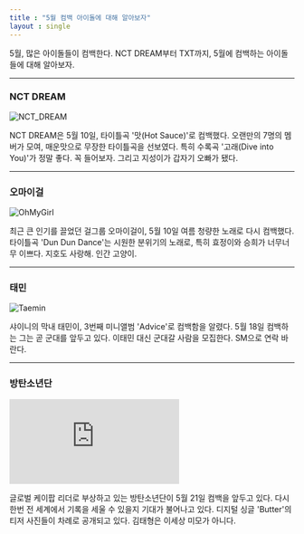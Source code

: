 ```yaml
---
title : "5월 컴백 아이돌에 대해 알아보자"
layout : single
---
```


5월, 많은 아이돌들이 컴백한다. NCT DREAM부터 TXT까지, 5월에 컴백하는 아이돌들에 대해 알아보자.

---

### NCT DREAM
![NCT_DREAM][Hot_Sauce]

[Hot_Sauce]: http://www.slist.kr/news/photo/202104/246959_413404_615.jpg

NCT DREAM은 5월 10일, 타이틀곡 '맛(Hot Sauce)'로 컴백했다. 오랜만의 7명의 멤버가 모여, 매운맛으로 무장한 타이틀곡을 선보였다. 특히 수록곡 '고래(Dive into You)'가 정말 좋다. 꼭 들어보자. 그리고 지성이가 갑자기 오빠가 됐다. 

---

### 오마이걸
![OhMyGirl][dun_dun_dance]

[dun_dun_dance]: https://cdn.mhnse.com/news/photo/202105/74717_47573_434.jpg

최근 큰 인기를 끌었던 걸그룹 오마이걸이, 5월 10일 여름 청량한 노래로 다시 컴백했다. 타이틀곡 'Dun Dun Dance'는 시원한 분위기의 노래로, 특히 효정이와 승희가 너무너무 이쁘다. 지호도 사랑해. 인간 고양이.

---

### 태민
![Taemin][advice]

[advice]: http://file.osen.co.kr/article/2021/05/14/202105141149775283_609de679e9f36.jpg

샤이니의 막내 태민이, 3번째 미니앨범 'Advice'로 컴백함을 알렸다. 5월 18일 컴백하는 그는 곧 군대를 앞두고 있다. 이태민 대신 군대갈 사람을 모집한다. SM으로 연락 바란다.

---

### 방탄소년단
![BTS][Butter]

[Butter]: https://img-s-msn-com.akamaized.net/tenant/amp/entityid/BB1gy3JU.img?h=315&w=600&m=6&q=60&o=t&l=f&f=jpg&x=241&y=380

글로벌 케이팝 리더로 부상하고 있는 방탄소년단이 5월 21일 컴백을 앞두고 있다. 다시 한번 전 세계에서 기록을 세울 수 있을지 기대가 불어나고 있다. 디지털 싱글 'Butter'의 티저 사진들이 차례로 공개되고 있다. 김태형은 이세상 미모가 아니다.

